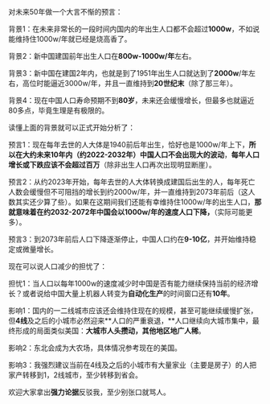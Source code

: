 



对未来50年做一个大言不惭的预言：

背景1：在未来非常长的一段时间内国内的年出生人口都不会超过**1000w**，不如说能维持住1000w/年就已经是烧高香了。

背景2：新中国建国前年出生人口在**800w-1000w/年**左右。

背景3：新中国在建国2年内，也就是到了1951年出生人口就达到了**2000w**/年左右，高位时能逼近3000w/年，并且一直维持到**20世纪末**（除了那三年）。

背景4：现在中国人口寿命预期不到**80岁**，未来还会缓慢增长，但最多也就逼近80多点，毕竟生理是有极限的。

读懂上面的背景就可以正式开始分析了：

预言1：现在每年去世的人大体是1940前后年出生，恰好也是1000w/年上下，**所以在大约未来10年内（约2022-2032年）中国人口不会出现大的波动**，**每年人口增长或下跌应该不会超过百万**（除非出生人口再次出现明显断崖）。

预言2：从约2023年开始，每年去世的人大体转换成建国后出生的人，每年死亡人数会缓慢但不可阻挡的增长到约2000w/年，并一直维持到2073年前后（这人数其实还少算了些）。如果在这期间我们还能有幸维持住1000w/年的出生人口，**那就意味着在约2032-2072年中国会以1000w/年的速度人口下降，**（实际可能更多）。

预言3：到2073年前后人口下降逐渐停止，中国人口约在**9-10亿**，并开始维持稳定或微量增长。

现在可以说人口减少的担忧了：

担忧1：当人口以每年1000w的速度减少时中国是否有能力继续保持当前的经济增长？或者说给中国大量上机器人转变为**自动化生产**的时间窗口还有**10年**。

影响1：国内的一二线城市应该还会维持住现在的规模，甚至可能继续缓慢扩张，但**4线**及之后的小城市必然迎来**人口的严重衰退，**人口继续向大城市集中，最终形成的局面类似美国：**大城市人头攒动，其他地区地广人稀**。

影响2：东北会成为大农场，具体情况参考现在的美国。

影响3：我强烈建议当前在4线及之后的小城市有大量家业（主要是房子）的人把家产转移到1，2线城市，至少转移到省会。

欢迎大家拿出**强力论据**反驳我，至少别张口就骂人。





